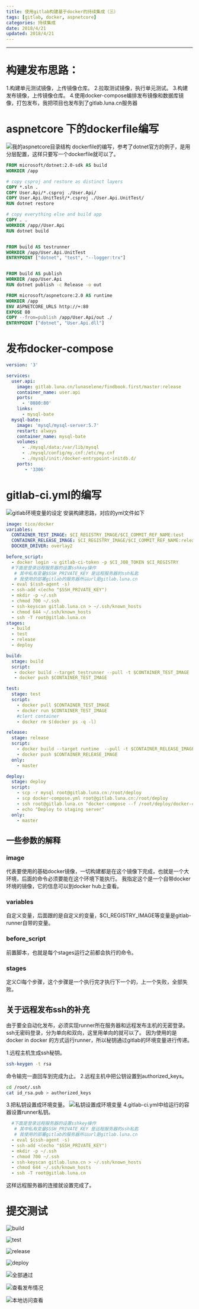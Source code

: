 ```yaml
---
title: 使用gitlab构建基于docker的持续集成（三）
tags: [gitlab, docker, aspnetcore]
categories: 持续集成
date: 2018/4/21
updated: 2018/4/21
---
```

----------

# 构建发布思路：
1.构建单元测试镜像，上传镜像仓库。
2.拉取测试镜像，执行单元测试。
3.构建发布镜像，上传镜像仓库。
4.使用docker-compose编排发布镜像和数据库镜像，打包发布，我把项目也发布到了gitlab.luna.cn服务器
# aspnetcore 下的dockerfile编写
![我的aspnetcore目录结构](https://www.github.com/loveshullf/Notes/raw/img/小书匠/使用gitlab构建基于docker的持续集成（三）-2018-4/1524192992754.jpg)
dockerfile的编写，参考了dotnet官方的例子，是用分层配置，这样只要写一个dockerfile就可以了。
```dockerfile
FROM microsoft/dotnet:2.0-sdk AS build
WORKDIR /app

# copy csproj and restore as distinct layers
COPY *.sln .
COPY User.Api/*.csproj ./User.Api/
COPY User.Api.UnitTest/*.csproj ./User.Api.UnitTest/
RUN dotnet restore

# copy everything else and build app
COPY . .
WORKDIR /app//User.Api
RUN dotnet build


FROM build AS testrunner
WORKDIR /app/User.Api.UnitTest
ENTRYPOINT ["dotnet", "test", "--logger:trx"]


FROM build AS publish
WORKDIR /app/User.Api
RUN dotnet publish -c Release -o out

FROM microsoft/aspnetcore:2.0 AS runtime
WORKDIR /app
ENV ASPNETCORE_URLS http://+:80
EXPOSE 80
COPY --from=publish /app/User.Api/out ./
ENTRYPOINT ["dotnet", "User.Api.dll"]

```
# 发布docker-compose
```yml
version: '3'

services:
  user.api:
    image: gitlab.luna.cn/lunaselene/findbook.first/master:release
    container_name: user.api
    ports:
      - '8080:80'
    links:
      - mysql-bate
  mysql-bate:
    image: 'mysql/mysql-server:5.7'
    restart: always
    container_name: mysql-bate
    volumes:
      - ./mysql/data:/var/lib/mysql
      - ./mysql/config/my.cnf:/etc/my.cnf
      - ./mysql/init:/docker-entrypoint-initdb.d/
    ports:
       - '3306'
```
# gitlab-ci.yml的编写
![gitlab环境变量的设定](https://www.github.com/loveshullf/Notes/raw/img/小书匠/使用gitlab构建基于docker的持续集成（三）-2018-4/1524212842718.jpg)
安装构建思路，对应的yml文件如下
```yml
image: tico/docker
variables:
  CONTAINER_TEST_IMAGE: $CI_REGISTRY_IMAGE/$CI_COMMIT_REF_NAME:test
  CONTAINER_RELEASE_IMAGE: $CI_REGISTRY_IMAGE/$CI_COMMIT_REF_NAME:release
  DOCKER_DRIVER: overlay2

before_script:
  - docker login -u gitlab-ci-token -p $CI_JOB_TOKEN $CI_REGISTRY
  #下面是登录远程服务器的设置sshkey操作
   # 其中私有变量$SSH_PRIVATE_KEY 是远程服务器的ssh私匙
   # 我使用的部署gitlab的服务器所以url是gitlab.luna.cn
  - eval $(ssh-agent -s)
  - ssh-add <(echo "$SSH_PRIVATE_KEY")
  - mkdir -p ~/.ssh
  - chmod 700 ~/.ssh
  - ssh-keyscan gitlab.luna.cn > ~/.ssh/known_hosts
  - chmod 644 ~/.ssh/known_hosts
  - ssh -T root@gitlab.luna.cn
stages:
  - build
  - test
  - release
  - deploy

build:
  stage: build
  script:
   - docker build --target testrunner --pull -t $CONTAINER_TEST_IMAGE .
   - docker push $CONTAINER_TEST_IMAGE

test:
  stage: test
  script:
    - docker pull $CONTAINER_TEST_IMAGE
    - docker run $CONTAINER_TEST_IMAGE
    #clert container
    - docker rm $(docker ps -q -l)

release:
  stage: release
  script:
    - docker build --target runtime  --pull -t $CONTAINER_RELEASE_IMAGE .
    - docker push $CONTAINER_RELEASE_IMAGE
  only:
    - master

deploy:
  stage: deploy
  script:
    - scp -r mysql root@gitlab.luna.cn:/root/deploy
    - scp docker-compose.yml root@gitlab.luna.cn:/root/deploy
    - ssh root@gitlab.luna.cn "docker-compose --f /root/deploy/docker-compose.yml up -d --force-recreate "
    - echo "Deploy to staging server"
  only:
    - master
```
## 一些参数的解释
### image 
代表要使用的基础docker镜像，一切构建都是在这个镜像下完成，也就是一个大环境，后面的命令必须要能在这个环境下能执行。
我指定这个是一个自带docker环境的镜像，它的信息可以到docker hub上查看。
### variables 
自定义变量，后面跟的是自定义的变量，$CI_REGISTRY_IMAGE等变量是gitlab-runner自带的变量。
### before_script
前置脚本，也就是每个stages运行之前都会执行的命令。
### stages
定义CI每个步骤，这个步骤是一个执行完才执行下一个的，上一个失败，全部失败。
## 关于远程发布ssh的补充

由于要全自动化发布，必须实现runner所在服务器和远程发布主机的无密登录。
ssh无密码登录，分为单向和双向，这里用单向的就可以了。
因为使用的是docker in docker 的方式运行runner，所以秘钥通过gitlab的环境变量进行传递。

1.远程主机生成ssh秘钥。
```bash
ssh-keygen -t rsa 
```
命令输完一直回车到完成为止。
2.远程主机中把公钥设置到authorized_keys。
```bash
cd /root/.ssh
cat id_rsa.pub > authorized_keys
```
3.把私钥设置成环境变量。
![私钥设置成环境变量](https://www.github.com/loveshullf/Notes/raw/img/小书匠/使用gitlab构建基于docker的持续集成（三）-2018-4/1524230300100.jpg)
4.gitlab-ci.yml中给运行的容器设置runner私钥。
```yml
  #下面是登录远程服务器的设置sshkey操作
   # 其中私有变量$SSH_PRIVATE_KEY 是远程服务器的ssh私匙
   # 我使用的部署gitlab的服务器所以url是gitlab.luna.cn
  - eval $(ssh-agent -s)
  - ssh-add <(echo "$SSH_PRIVATE_KEY")
  - mkdir -p ~/.ssh
  - chmod 700 ~/.ssh
  - ssh-keyscan gitlab.luna.cn > ~/.ssh/known_hosts
  - chmod 644 ~/.ssh/known_hosts
  - ssh -T root@gitlab.luna.cn
```
这样远程服务器的连接就设置完成了。
# 提交测试

![build](https://www.github.com/loveshullf/Notes/raw/img/小书匠/使用gitlab构建基于docker的持续集成（三）-2018-4/1524263725631.jpg)

![test](https://www.github.com/loveshullf/Notes/raw/img/小书匠/使用gitlab构建基于docker的持续集成（三）-2018-4/1524263793401.jpg)

![release](https://www.github.com/loveshullf/Notes/raw/img/小书匠/使用gitlab构建基于docker的持续集成（三）-2018-4/1524263833964.jpg)

![deploy](https://www.github.com/loveshullf/Notes/raw/img/小书匠/使用gitlab构建基于docker的持续集成（三）-2018-4/1524263870594.jpg)

![全部通过](https://www.github.com/loveshullf/Notes/raw/img/小书匠/使用gitlab构建基于docker的持续集成（三）-2018-4/1524264252825.jpg)

![查看发布情况](https://www.github.com/loveshullf/Notes/raw/img/小书匠/使用gitlab构建基于docker的持续集成（三）-2018-4/1524264237045.jpg)

![本地访问查看](https://www.github.com/loveshullf/Notes/raw/img/小书匠/使用gitlab构建基于docker的持续集成（三）-2018-4/1524264290939.jpg)